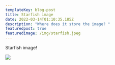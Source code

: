 ```yaml
---
templateKey: blog-post
title: Starfish image
date: 2022-03-14T01:10:35.185Z
description: "Where does it store the image? "
featuredpost: true
featuredimage: /img/starfish.jpeg
---
```

Starfish image!



![](/img/starfish.jpeg)